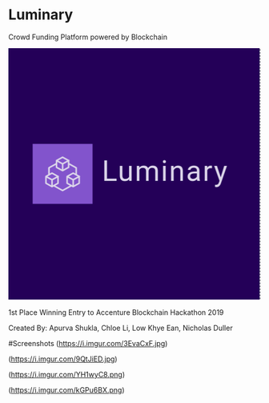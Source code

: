 # Luminary
Crowd Funding Platform powered by Blockchain


![logo](https://raw.githubusercontent.com/CayenneLow/Luminary/master/static/logo.png)

1st Place Winning Entry to Accenture Blockchain Hackathon 2019

Created By: Apurva Shukla, Chloe Li, Low Khye Ean, Nicholas Duller

#Screenshots
(https://i.imgur.com/3EvaCxF.jpg)

(https://i.imgur.com/9QtJiED.jpg)

(https://i.imgur.com/YH1wyC8.png)

(https://i.imgur.com/kGPu6BX.png)
